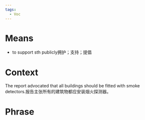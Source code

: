 ```yaml
---
tags:
  - Voc
---
```

# Means
- to support sth publicly拥护；支持；提倡
# Context
The report advocated that all buildings should be fitted with smoke detectors.报告主张所有的建筑物都应安装烟火探测器。
# Phrase
